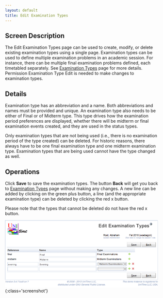```yaml
---
layout: default
title: Edit Examination Types
---
```



## Screen Description


 The Edit Examination Types page can be used to create, modify, or delete existing examination types using a single page. Examination types can be used to define multiple examination problems in an academic session. For instance, there can be multiple final examination problems defined, each timetabled separately. See [Examination Types](examination-types) page for more details. Permission Examination Type Edit is needed to make changes to examination types.

## Details


 Examination type has an abbreviation and a name. Both abbreviations and names must be provided and unique. An examination type also needs to be either of Final or of Midterm type. This type drives how the examination period preferences are displayed, whether there will be midterm or final examination events created, and they are used in the status types.


 Only examination types that are not being used (i.e., there is no examination period of the type created) can be deleted. For historic reasons, there always have to be one final examination type and one midterm examination type. Examination types that are being used cannot have the type changed as well.

## Operations


 Click **Save** to save the examination types. The button **Back** will get you back to [Examination Types](examination-types) page without making any changes. A new line can be added by clicking on the green plus button, a line (and the appropriate examination type) can be deleted by clicking the red x button.


 Please note that the types that cannot be deleted do not have the red x button.


![Edit Examination Types](images/edit-examination-types-1.png){:class='screenshot'}
